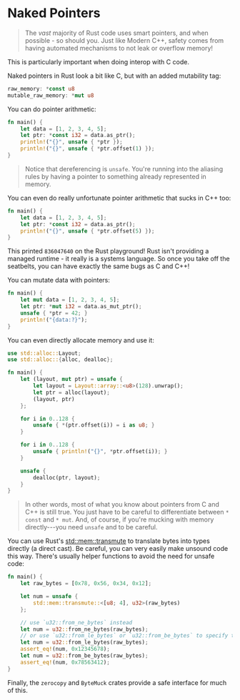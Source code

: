 # Naked Pointers

> The *vast* majority of Rust code uses smart pointers, and when possible - so should you. Just like Modern C++, safety comes from having automated mechanisms to not leak or overflow memory!

This is particularly important when doing interop with C code.

Naked pointers in Rust look a bit like C, but with an added mutability tag:

```rust
raw_memory: *const u8
mutable_raw_memory: *mut u8
```

You can do pointer arithmetic:

```rust
fn main() {
    let data = [1, 2, 3, 4, 5];
    let ptr: *const i32 = data.as_ptr();
    println!("{}", unsafe { *ptr });
    println!("{}", unsafe { *ptr.offset(1) });
}
```

> Notice that dereferencing is `unsafe`. You're running into the aliasing rules by having a pointer to something already represented in memory.

You can even do really unfortunate pointer arithmetic that sucks in C++ too:

```rust
fn main() {
    let data = [1, 2, 3, 4, 5];
    let ptr: *const i32 = data.as_ptr();
    println!("{}", unsafe { *ptr.offset(5) });
}
```

This printed `836047640` on the Rust playground! Rust isn't providing a managed runtime - it really is a systems language. So once you take off the seatbelts, you can have exactly the same bugs as C and C++!

You can mutate data with pointers:

```rust
fn main() {
    let mut data = [1, 2, 3, 4, 5];
    let ptr: *mut i32 = data.as_mut_ptr();
    unsafe { *ptr = 42; }
    println!("{data:?}");
}
```

You can even directly allocate memory and use it:

```rust
use std::alloc::Layout;
use std::alloc::{alloc, dealloc};

fn main() {
    let (layout, mut ptr) = unsafe {
        let layout = Layout::array::<u8>(128).unwrap();
        let ptr = alloc(layout);
        (layout, ptr)
    };

    for i in 0..128 {
        unsafe { *(ptr.offset(i)) = i as u8; }
    }

    for i in 0..128 {
        unsafe { println!("{}", *ptr.offset(i)); }
    }

    unsafe {
        dealloc(ptr, layout);
    }
}
```

> In other words, most of what you know about pointers from C and C++ is still true. You just have to be careful to differentiate between `* const` and `* mut`. And, of course, if you're mucking with memory directly---you need `unsafe` and to be careful.

You can use Rust's [std::mem::transmute](https://doc.rust-lang.org/std/mem/fn.transmute.html) to translate bytes into types directly (a direct cast). Be careful, you can very easily make unsound code this way. There's usually helper functions to avoid the need for unsafe code:

```rust
fn main() {
    let raw_bytes = [0x78, 0x56, 0x34, 0x12];

    let num = unsafe {
        std::mem::transmute::<[u8; 4], u32>(raw_bytes)
    };

    // use `u32::from_ne_bytes` instead
    let num = u32::from_ne_bytes(raw_bytes);
    // or use `u32::from_le_bytes` or `u32::from_be_bytes` to specify the endianness
    let num = u32::from_le_bytes(raw_bytes);
    assert_eq!(num, 0x12345678);
    let num = u32::from_be_bytes(raw_bytes);
    assert_eq!(num, 0x78563412);
}
```

Finally, the `zerocopy` and `ByteMuck` crates provide a safe interface for much of this.

